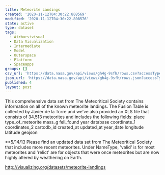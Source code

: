 ```yaml
---
title: Meteorite Landings
created: '2020-11-12T04:30:22.808569'
modified: '2020-11-12T04:30:22.808576'
state: active
type: dataset
tags:
  - Airburstvisual
  - Data Visualization
  - Intermediate
  - Model
  - Outerspace
  - Platform
  - Spaceapps
groups: []
csv_url: 'https://data.nasa.gov/api/views/gh4g-9sfh/rows.csv?accessType=DOWNLOAD'
json_url: 'https://data.nasa.gov/api/views/gh4g-9sfh/rows.json?accessType=DOWNLOAD'
published: 4
layout: post
---
```

This comprehensive data set from The Meteoritical Society contains information on all of the known meteorite landings. The Fusion Table is collected by Javier de la Torre and we've also provided an XLS file that consists of 34,513 meteorites and includes the following fields:
place
type_of_meteorite
mass_g
fell_found
year
database
coordinate_1
coordinates_2
cartodb_id
created_at
updated_at
year_date
longitude
latitude
geojson

**5/14/13
Please find an updated data set from The Meteoritical Society that includes more recent meteorites. Under NameType, 'valid' is for most meteorites and 'relict' are for objects that were once meteorites but are now highly altered by weathering on Earth.

http://visualizing.org/datasets/meteorite-landings
